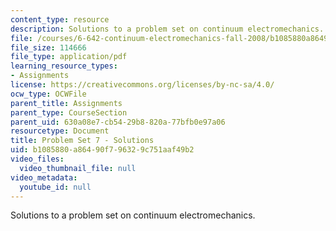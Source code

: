 ```yaml
---
content_type: resource
description: Solutions to a problem set on continuum electromechanics.
file: /courses/6-642-continuum-electromechanics-fall-2008/b1085880a86490f796329c751aaf49b2_pset7_soln.pdf
file_size: 114666
file_type: application/pdf
learning_resource_types:
- Assignments
license: https://creativecommons.org/licenses/by-nc-sa/4.0/
ocw_type: OCWFile
parent_title: Assignments
parent_type: CourseSection
parent_uid: 630a08e7-cb54-29b8-820a-77bfb0e97a06
resourcetype: Document
title: Problem Set 7 - Solutions
uid: b1085880-a864-90f7-9632-9c751aaf49b2
video_files:
  video_thumbnail_file: null
video_metadata:
  youtube_id: null
---
```

Solutions to a problem set on continuum electromechanics.
